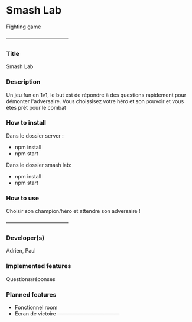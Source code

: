 # Smash Lab
Fighting game

————————————

### Title
Smash Lab

### Description
Un jeu fun en 1v1, le but est de répondre à des questions rapidement pour démonter l'adversaire.
Vous choissisez votre héro et son pouvoir et vous êtes prêt pour le combat

### How to install
Dans le dossier server :
- npm install
- npm start

Dans le dossier smash lab:
- npm install 
- npm start

### How to use
Choisir son champion/héro et attendre son adversaire !

————————————

### Developer(s)
Adrien, Paul

### Implemented features
Questions/réponses

### Planned features
- Fonctionnel room
- Ecran de victoire
————————————